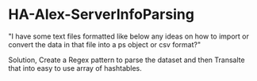 # HA-Alex-ServerInfoParsing
"I have some text files formatted like below any ideas on how to import or convert the data in that file into a ps object or csv format?"

Solution, Create a Regex pattern to parse the dataset and then Transalte that into easy to use array of hashtables.
